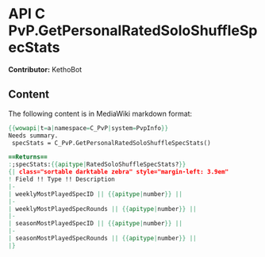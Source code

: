 # API C PvP.GetPersonalRatedSoloShuffleSpecStats

**Contributor:** KethoBot

## Content

The following content is in MediaWiki markdown format:

```mediawiki
{{wowapi|t=a|namespace=C_PvP|system=PvpInfo}}
Needs summary.
 specStats = C_PvP.GetPersonalRatedSoloShuffleSpecStats()

==Returns==
:;specStats:{{apitype|RatedSoloShuffleSpecStats?}}
{| class="sortable darktable zebra" style="margin-left: 3.9em"
! Field !! Type !! Description
|-
| weeklyMostPlayedSpecID || {{apitype|number}} || 
|-
| weeklyMostPlayedSpecRounds || {{apitype|number}} || 
|-
| seasonMostPlayedSpecID || {{apitype|number}} || 
|-
| seasonMostPlayedSpecRounds || {{apitype|number}} || 
|}
```